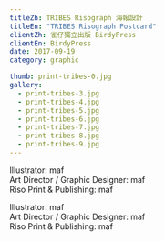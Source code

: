 ```yaml
---
titleZh: TRIBES Risograph 海報設計
titleEn: "TRIBES Risograph Postcard"
clientZh: 雀仔獨立出版 BirdyPress
clientEn: BirdyPress
date: 2017-09-19
category: graphic

thumb: print-tribes-0.jpg
gallery:
  - print-tribes-3.jpg
  - print-tribes-4.jpg
  - print-tribes-5.jpg
  - print-tribes-6.jpg
  - print-tribes-7.jpg
  - print-tribes-8.jpg
  - print-tribes-9.jpg
---
```


Illustrator: maf<br/>
Art Director / Graphic Designer: maf<br/>
Riso Print & Publishing: maf

<!-- lang -->

Illustrator: maf<br/>
Art Director / Graphic Designer: maf<br/>
Riso Print & Publishing: maf
